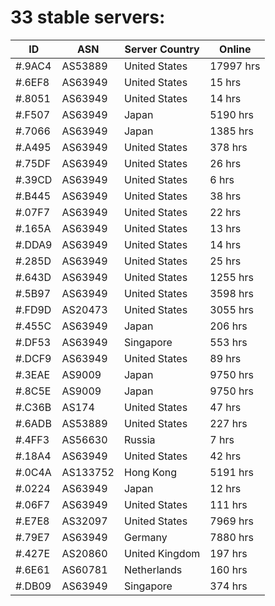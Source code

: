 # 33 stable servers:

| ID | ASN | Server Country | Online |
| ------ | ------ | ------ | ------ |
| #.9AC4 | AS53889 | United States | 17997 hrs |
| #.6EF8 | AS63949 | United States | 15 hrs |
| #.8051 | AS63949 | United States | 14 hrs |
| #.F507 | AS63949 | Japan | 5190 hrs |
| #.7066 | AS63949 | Japan | 1385 hrs |
| #.A495 | AS63949 | United States | 378 hrs |
| #.75DF | AS63949 | United States | 26 hrs |
| #.39CD | AS63949 | United States | 6 hrs |
| #.B445 | AS63949 | United States | 38 hrs |
| #.07F7 | AS63949 | United States | 22 hrs |
| #.165A | AS63949 | United States | 13 hrs |
| #.DDA9 | AS63949 | United States | 14 hrs |
| #.285D | AS63949 | United States | 25 hrs |
| #.643D | AS63949 | United States | 1255 hrs |
| #.5B97 | AS63949 | United States | 3598 hrs |
| #.FD9D | AS20473 | United States | 3055 hrs |
| #.455C | AS63949 | Japan | 206 hrs |
| #.DF53 | AS63949 | Singapore | 553 hrs |
| #.DCF9 | AS63949 | United States | 89 hrs |
| #.3EAE | AS9009 | Japan | 9750 hrs |
| #.8C5E | AS9009 | Japan | 9750 hrs |
| #.C36B | AS174 | United States | 47 hrs |
| #.6ADB | AS53889 | United States | 227 hrs |
| #.4FF3 | AS56630 | Russia | 7 hrs |
| #.18A4 | AS63949 | United States | 42 hrs |
| #.0C4A | AS133752 | Hong Kong | 5191 hrs |
| #.0224 | AS63949 | Japan | 12 hrs |
| #.06F7 | AS63949 | United States | 111 hrs |
| #.E7E8 | AS32097 | United States | 7969 hrs |
| #.79E7 | AS63949 | Germany | 7880 hrs |
| #.427E | AS20860 | United Kingdom | 197 hrs |
| #.6E61 | AS60781 | Netherlands | 160 hrs |
| #.DB09 | AS63949 | Singapore | 374 hrs |

